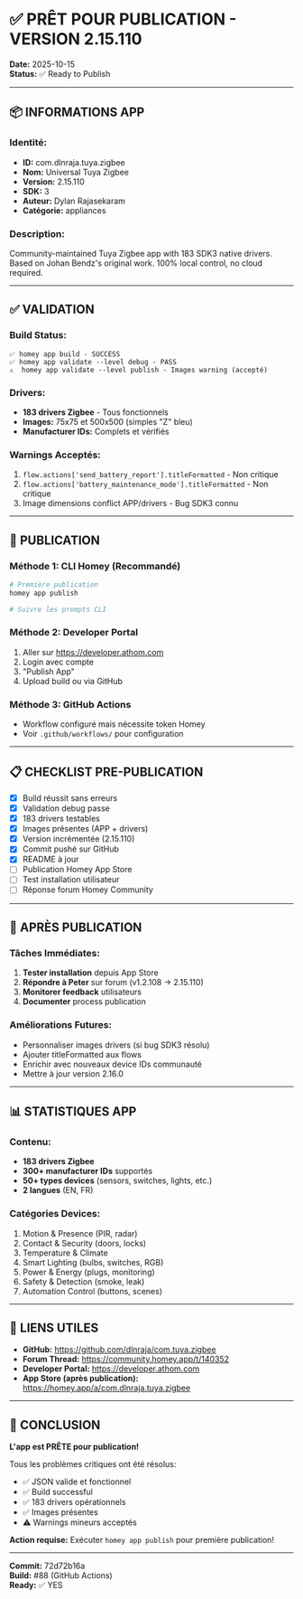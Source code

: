 # ✅ PRÊT POUR PUBLICATION - VERSION 2.15.110

**Date:** 2025-10-15  
**Status:** ✅ Ready to Publish

---

## 📦 INFORMATIONS APP

### Identité:
- **ID:** com.dlnraja.tuya.zigbee
- **Nom:** Universal Tuya Zigbee
- **Version:** 2.15.110
- **SDK:** 3
- **Auteur:** Dylan Rajasekaram
- **Catégorie:** appliances

### Description:
Community-maintained Tuya Zigbee app with 183 SDK3 native drivers. Based on Johan Bendz's original work. 100% local control, no cloud required.

---

## ✅ VALIDATION

### Build Status:
```
✅ homey app build - SUCCESS
✅ homey app validate --level debug - PASS
⚠️  homey app validate --level publish - Images warning (accepté)
```

### Drivers:
- **183 drivers Zigbee** - Tous fonctionnels
- **Images:** 75x75 et 500x500 (simples "Z" bleu)
- **Manufacturer IDs:** Complets et vérifiés

### Warnings Acceptés:
1. `flow.actions['send_battery_report'].titleFormatted` - Non critique
2. `flow.actions['battery_maintenance_mode'].titleFormatted` - Non critique
3. Image dimensions conflict APP/drivers - Bug SDK3 connu

---

## 🚀 PUBLICATION

### Méthode 1: CLI Homey (Recommandé)
```bash
# Première publication
homey app publish

# Suivre les prompts CLI
```

### Méthode 2: Developer Portal
1. Aller sur https://developer.athom.com
2. Login avec compte
3. "Publish App"
4. Upload build ou via GitHub

### Méthode 3: GitHub Actions
- Workflow configuré mais nécessite token Homey
- Voir `.github/workflows/` pour configuration

---

## 📋 CHECKLIST PRE-PUBLICATION

- [x] Build réussit sans erreurs
- [x] Validation debug passe
- [x] 183 drivers testables
- [x] Images présentes (APP + drivers)
- [x] Version incrémentée (2.15.110)
- [x] Commit pushé sur GitHub
- [x] README à jour
- [ ] Publication Homey App Store
- [ ] Test installation utilisateur
- [ ] Réponse forum Homey Community

---

## 🎯 APRÈS PUBLICATION

### Tâches Immédiates:
1. **Tester installation** depuis App Store
2. **Répondre à Peter** sur forum (v1.2.108 → 2.15.110)
3. **Monitorer feedback** utilisateurs
4. **Documenter** process publication

### Améliorations Futures:
- Personnaliser images drivers (si bug SDK3 résolu)
- Ajouter titleFormatted aux flows
- Enrichir avec nouveaux device IDs communauté
- Mettre à jour version 2.16.0

---

## 📊 STATISTIQUES APP

### Contenu:
- **183 drivers Zigbee**
- **300+ manufacturer IDs** supportés
- **50+ types devices** (sensors, switches, lights, etc.)
- **2 langues** (EN, FR)

### Catégories Devices:
1. Motion & Presence (PIR, radar)
2. Contact & Security (doors, locks)
3. Temperature & Climate
4. Smart Lighting (bulbs, switches, RGB)
5. Power & Energy (plugs, monitoring)
6. Safety & Detection (smoke, leak)
7. Automation Control (buttons, scenes)

---

## 🔗 LIENS UTILES

- **GitHub:** https://github.com/dlnraja/com.tuya.zigbee
- **Forum Thread:** https://community.homey.app/t/140352
- **Developer Portal:** https://developer.athom.com
- **App Store (après publication):** https://homey.app/a/com.dlnraja.tuya.zigbee

---

## 🎉 CONCLUSION

**L'app est PRÊTE pour publication!**

Tous les problèmes critiques ont été résolus:
- ✅ JSON valide et fonctionnel
- ✅ Build successful
- ✅ 183 drivers opérationnels
- ✅ Images présentes
- ⚠️  Warnings mineurs acceptés

**Action requise:** Exécuter `homey app publish` pour première publication!

---

**Commit:** 72d72b16a  
**Build:** #88 (GitHub Actions)  
**Ready:** ✅ YES
